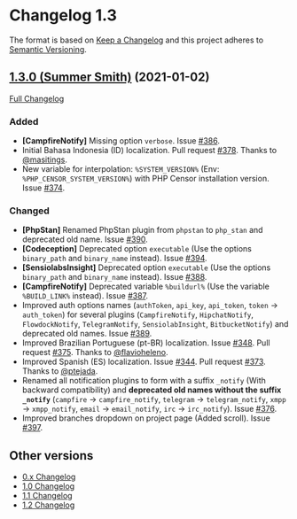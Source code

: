 Changelog 1.3
=============

The format is based on [Keep a Changelog](http://keepachangelog.com/en/1.0.0/) and this project adheres to
[Semantic Versioning](http://semver.org/spec/v2.0.0.html).


## [1.3.0 (Summer Smith)](https://github.com/php-censor/php-censor/tree/1.3.0) (2021-01-02)

[Full Changelog](https://github.com/php-censor/php-censor/compare/1.2.4...1.3.0)

### Added

- **[CampfireNotify]** Missing option `verbose`. Issue [#386](https://github.com/php-censor/php-censor/issues/#386).
- Initial Bahasa Indonesia (ID) localization. Pull request [#378](https://github.com/php-censor/php-censor/pull/378).
  Thanks to [@masitings](https://github.com/masitings).
- New variable for interpolation: `%SYSTEM_VERSION%` (Env: `%PHP_CENSOR_SYSTEM_VERSION%`) with PHP Censor installation
  version. Issue [#374](https://github.com/php-censor/php-censor/issues/374).

### Changed

- **[PhpStan]** Renamed PhpStan plugin from `phpstan` to `php_stan` and deprecated old name. Issue
  [#390](https://github.com/php-censor/php-censor/issues/#390).
- **[Codeception]** Deprecated option `executable` (Use the options `binary_path` and `binary_name` instead).
  Issue [#394](https://github.com/php-censor/php-censor/issues/#394).
- **[SensiolabsInsight]** Deprecated option `executable` (Use the options `binary_path` and `binary_name` instead).
  Issue [#388](https://github.com/php-censor/php-censor/issues/#388).
- **[CampfireNotify]** Deprecated variable `%buildurl%` (Use the variable `%BUILD_LINK%` instead).
  Issue [#387](https://github.com/php-censor/php-censor/issues/#387).
- Improved auth options names (`authToken`, `api_key`, `api_token`, `token` -> `auth_token`) for several plugins
  (`CampfireNotify`, `HipchatNotify`, `FlowdockNotify`, `TelegramNotify`, `SensiolabInsight`, `BitbucketNotify`) and
  deprecated old names. Issue [#389](https://github.com/php-censor/php-censor/issues/#389).
- Improved Brazilian Portuguese (pt-BR) localization. Issue [#348](https://github.com/php-censor/php-censor/issues/348).
  Pull request [#375](https://github.com/php-censor/php-censor/pull/375). Thanks to
  [@flavioheleno](https://github.com/flavioheleno).
- Improved Spanish (ES) localization. Issue [#344](https://github.com/php-censor/php-censor/issues/344). Pull request
  [#373](https://github.com/php-censor/php-censor/pull/373). Thanks to [@ptejada](https://github.com/ptejada).
- Renamed all notification plugins to form with a suffix `_notify` (With backward compatibility) and **deprecated old
  names without the suffix `_notify`** (`campfire` -> `campfire_notify`, `telegram` -> `telegram_notify`, `xmpp`
  -> `xmpp_notify`, `email` -> `email_notify`, `irc` -> `irc_notify`). Issue
  [#376](https://github.com/php-censor/php-censor/issues/376).
- Improved branches dropdown on project page (Added scroll). Issue
  [#397](https://github.com/php-censor/php-censor/issues/#397).


## Other versions

- [0.x Changelog](/docs/CHANGELOG_0.x.md)
- [1.0 Changelog](/docs/CHANGELOG_1.0.md)
- [1.1 Changelog](/docs/CHANGELOG_1.1.md)
- [1.2 Changelog](/docs/CHANGELOG_1.2.md)

